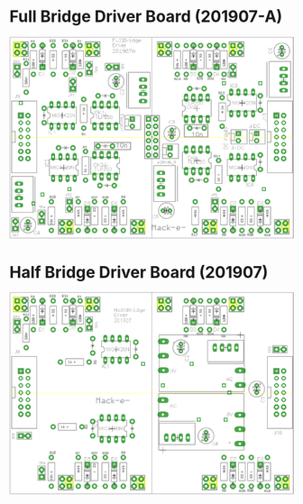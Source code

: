 
#  Full Bridge Driver Board (201907-A)

![FullBridgeDriverBoard](https://github.com/mackelec/StepInverter/blob/master/images/FullBridgeDriver_201907A_Overlay.png)


#  Half Bridge Driver Board (201907)

![HalfBridgeDriverBoard](https://github.com/mackelec/StepInverter/blob/master/images/HalfBridgeDriver_201907_overlay.png)



